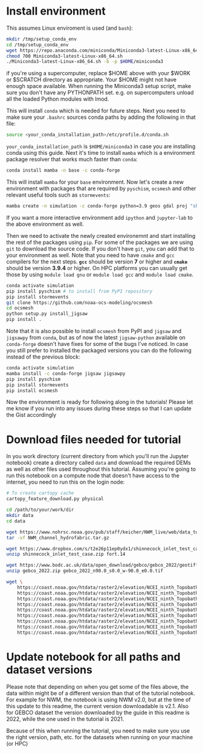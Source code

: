 # Install environment
This assumes Linux enviroment is used (and `bash`):
```bash
mkdir /tmp/setup_conda_env
cd /tmp/setup_conda_env
wget https://repo.anaconda.com/miniconda/Miniconda3-latest-Linux-x86_64.sh
chmod 700 Miniconda3-latest-Linux-x86_64.sh
./Miniconda3-latest-Linux-x86_64.sh -b -p $HOME/miniconda3
```
if you're using a supercomputer, replace $HOME above with your $WORK or $SCRATCH directory as appropriate. Your $HOME might not have enough space available. When running the Miniconda3 setup script, make sure you don't have any PYTHONPATH set. e.g. on supercomputers unload all the loaded Python modules with lmod.

This will install `conda` which is needed for future steps. Next you need to make sure your `.bashrc` sources conda paths by 
adding the following in that file:
```bash
source <your_conda_installation_path>/etc/profile.d/conda.sh
```
`your_conda_installation_path` is `$HOME/miniconda3` in case you are installing conda using this guide.
Next it's time to install `mamba` which is a environment package resolver that works much faster than `conda`:
```bash
conda install mamba -n base -c conda-forge
```
This will install `mamba` for your `base` environment.
Now let's create a new environment with packages that are required by `pyschism`, `ocsmesh` and other relevant useful tools such 
as `stormevents`:
```bash
mamba create -n simulation -c conda-forge python=3.9 geos gdal proj "shapely<2" pyproj cartopy hdf5 netcdf4 udunits2 cfgrib cfunits appdirs
```
If you want a more interactive environment add `ipython` and `jupyter-lab` to the above environment as well.

Then we need to activate the newly created environemnt and start installing the rest of the packages using `pip`. 
For some of the packages we are using `git` to download the source code. If you don't have `git`, you can add that
to your environment as well. Note that you need to have `cmake` and `gcc` compilers for the next steps. **`gcc`** should be version **7** or higher and **`cmake`** should be version **3.9.4** or higher. On HPC platforms you can usually get those by using `module load gnu` or `module load gcc` and `module load cmake`.
```bash
conda activate simulation
pip install pyschism # to install from PyPI repository
pip install stormevents
git clone https://github.com/noaa-ocs-modeling/ocsmesh
cd ocsmesh
python setup.py install_jigsaw
pip install .
```
Note that it is also possible to install `ocsmesh` from PyPI and `jigsaw` and `jigsawpy` from `conda`, but as of now
the latest `jigsaw-python` available on `conda-forge` doesn't have fixes for some of the bugs I've noticed. In case you still prefer
to installed the packaged versions you can do the following instead of the previous block:
```bash
conda activate simulation
mamba install -c conda-forge jigsaw jigsawpy
pip install pyschism
pip install stormevents
pip install ocsmesh
```
Now the environment is ready for following along in the tutorials! Please let me know if you run into any issues
during these steps so that I can update the Gist accordingly

# Download files needed for tutorial
In you work directory (current directory from which you'll run the 
Jupyter notebook) create a directory called `data` and download the
required DEMs as well as other files used throughout this tutorial.
Assuming you're going to run this notebook on a compute node that doesn't
have access to the internet, you need to run this on the login node:
```bash
# To create cartopy cache
cartopy_feature_download.py physical

cd /path/to/your/work/dir
mkdir data
cd data

wget https://www.nohrsc.noaa.gov/pub/staff/keicher/NWM_live/web/data_tools/NWM_channel_hydrofabric.tar.gz
tar -xf NWM_channel_hydrofabric.tar.gz

wget https://www.dropbox.com/s/t2e26p11ep0ydx1/shinnecock_inlet_test_case.zip
unzip shinnecock_inlet_test_case.zip fort.14

wget https://www.bodc.ac.uk/data/open_download/gebco/gebco_2022/geotiff/ -O gebco_2022.zip
unzip gebco_2022.zip gebco_2022_n90.0_s0.0_w-90.0_e0.0.tif

wget \
    https://coast.noaa.gov/htdata/raster2/elevation/NCEI_ninth_Topobathy_2014_8483/northeast_sandy/ncei19_n41x00_w074x25_2015v1.tif \
    https://coast.noaa.gov/htdata/raster2/elevation/NCEI_ninth_Topobathy_2014_8483/northeast_sandy/ncei19_n41x00_w074x00_2015v1.tif \
    https://coast.noaa.gov/htdata/raster2/elevation/NCEI_ninth_Topobathy_2014_8483/northeast_sandy/ncei19_n40x75_w074x25_2015v1.tif \
    https://coast.noaa.gov/htdata/raster2/elevation/NCEI_ninth_Topobathy_2014_8483/northeast_sandy/ncei19_n40x75_w074x00_2015v1.tif \
    https://coast.noaa.gov/htdata/raster2/elevation/NCEI_ninth_Topobathy_2014_8483/northeast_sandy/ncei19_n40x75_w073x00_2015v1.tif \
    https://coast.noaa.gov/htdata/raster2/elevation/NCEI_ninth_Topobathy_2014_8483/northeast_sandy/ncei19_n41x00_w073x00_2015v1.tif \
    https://coast.noaa.gov/htdata/raster2/elevation/NCEI_ninth_Topobathy_2014_8483/northeast_sandy/ncei19_n41x00_w072x75_2015v1.tif \
    https://coast.noaa.gov/htdata/raster2/elevation/NCEI_ninth_Topobathy_2014_8483/northeast_sandy/ncei19_n41x00_w072x50_2015v1.tif \
    https://coast.noaa.gov/htdata/raster2/elevation/NCEI_ninth_Topobathy_2014_8483/northeast_sandy/ncei19_n41x00_w072x25_2015v1.tif
```

# Update notebook for all paths and dataset versions
Please note that depending on when you get some of the files above, the data within might be of a different version than that of the tutorial notebook. For example for NWM, the notebook is using NWM v2.0, but at the time of this update to this readme, the current version downloadable is v2.1. Also for GEBCO dataset the version downloaded by the guide in this readme is 2022, while the one used in the tutorial is 2021.

Because of this when running the tutorial, you need to make sure you use the right version, path, etc. for the datasets when running on your machine (or HPC)
